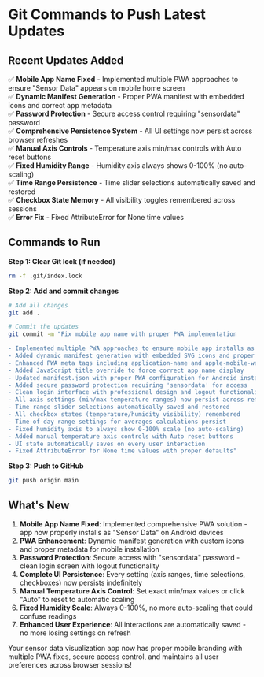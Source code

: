 # Git Commands to Push Latest Updates

## Recent Updates Added

✅ **Mobile App Name Fixed** - Implemented multiple PWA approaches to ensure "Sensor Data" appears on mobile home screen  
✅ **Dynamic Manifest Generation** - Proper PWA manifest with embedded icons and correct app metadata  
✅ **Password Protection** - Secure access control requiring "sensordata" password  
✅ **Comprehensive Persistence System** - All UI settings now persist across browser refreshes  
✅ **Manual Axis Controls** - Temperature axis min/max controls with Auto reset buttons  
✅ **Fixed Humidity Range** - Humidity axis always shows 0-100% (no auto-scaling)  
✅ **Time Range Persistence** - Time slider selections automatically saved and restored  
✅ **Checkbox State Memory** - All visibility toggles remembered across sessions  
✅ **Error Fix** - Fixed AttributeError for None time values  

## Commands to Run

**Step 1: Clear Git lock (if needed)**
```bash
rm -f .git/index.lock
```

**Step 2: Add and commit changes**
```bash
# Add all changes  
git add .

# Commit the updates
git commit -m "Fix mobile app name with proper PWA implementation

- Implemented multiple PWA approaches to ensure mobile app installs as 'Sensor Data'
- Added dynamic manifest generation with embedded SVG icons and proper metadata
- Enhanced PWA meta tags including application-name and apple-mobile-web-app-title
- Added JavaScript title override to force correct app name display
- Updated manifest.json with proper PWA configuration for Android installation
- Added secure password protection requiring 'sensordata' for access
- Clean login interface with professional design and logout functionality
- All axis settings (min/max temperature ranges) now persist across refreshes
- Time range slider selections automatically saved and restored  
- All checkbox states (temperature/humidity visibility) remembered
- Time-of-day range settings for averages calculations persist
- Fixed humidity axis to always show 0-100% scale (no auto-scaling)
- Added manual temperature axis controls with Auto reset buttons
- UI state automatically saves on every user interaction
- Fixed AttributeError for None time values with proper defaults"
```

**Step 3: Push to GitHub**
```bash
git push origin main
```

## What's New

1. **Mobile App Name Fixed**: Implemented comprehensive PWA solution - app now properly installs as "Sensor Data" on Android devices
2. **PWA Enhancement**: Dynamic manifest generation with custom icons and proper metadata for mobile installation
3. **Password Protection**: Secure access with "sensordata" password - clean login screen with logout functionality
4. **Complete UI Persistence**: Every setting (axis ranges, time selections, checkboxes) now persists indefinitely
5. **Manual Temperature Axis Control**: Set exact min/max values or click "Auto" to reset to automatic scaling
6. **Fixed Humidity Scale**: Always 0-100%, no more auto-scaling that could confuse readings
7. **Enhanced User Experience**: All interactions are automatically saved - no more losing settings on refresh

Your sensor data visualization app now has proper mobile branding with multiple PWA fixes, secure access control, and maintains all user preferences across browser sessions!